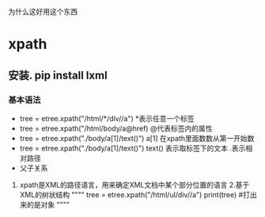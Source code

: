 为什么这好用这个东西
# xpath
## 安装. pip install lxml
### 基本语法
- tree = etree.xpath("/html/*/div//a")  *表示任意一个标签
- tree = etree.xpath("/html/body/a@href)    @代表标签内的属性
- tree = etree.xpath("./body/a[1]/text()")  a[1] 在xpath里面数数从第一开始数
- tree = etree.xpath("./body/a[1]/text()")  text() 表示取标签下的文本   .表示相对路径
- 父子关系
1. xpath是XML的路径语言，用来确定XML文档中某个部分位置的语言
2.基于    XML的树状结构
""""
tree = etree.xpath("/html/ul/div//a")
print(tree) #打出来的是对象
""""